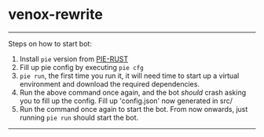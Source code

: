 # venox-rewrite

<hr>

Steps on how to start bot:
1. Install `pie` version from [PIE-RUST](https://github.com/skandabhairava/pie-rust/releases/tag/main)
2. Fill up pie config by executing `pie cfg`
4. `pie run`, the first time you run it, it will need time to start up a virtual environment and download the required dependencies.
5. Run the above command once again, and the bot *should* crash asking you to fill up the config. Fill up 'config.json' now generated in src/
6. Run the command once again to start the bot. From now onwards, just running `pie run` should start the bot.

<hr>